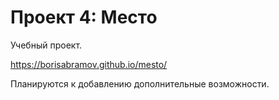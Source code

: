 # Проект 4: Место

Учебный проект.

https://borisabramov.github.io/mesto/

Планируются к добавлению дополнительные возможности.
